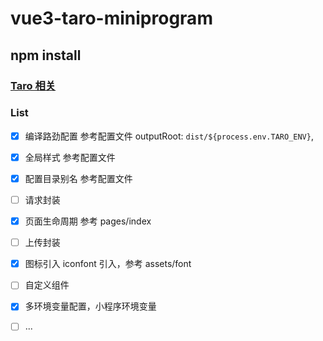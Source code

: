 # vue3-taro-miniprogram

## npm install
### [Taro 相关](https://taro-docs.jd.com/taro/docs/GETTING-STARTED)
### List
- [x] 编译路劲配置 参考配置文件 outputRoot: `dist/${process.env.TARO_ENV}`,
- [x] 全局样式 参考配置文件
- [x] 配置目录别名 参考配置文件
- [ ] 请求封装
- [x] 页面生命周期  参考 pages/index 
- [ ] 上传封装
- [x] 图标引入 iconfont 引入，参考 assets/font
- [ ] 自定义组件
- [x] 多环境变量配置，小程序环境变量
- [ ] ...




